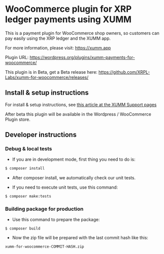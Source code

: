 # WooCommerce plugin for XRP ledger payments using XUMM

This is a payment plugin for WooCommerce shop owners, so customers can pay easily using the XRP ledger and the XUMM app.

For more information, please visit: https://xumm.app

Plugin URL: https://wordpress.org/plugins/xumm-payments-for-woocommerce/

This plugin is in Beta, get a Beta release here:
https://github.com/XRPL-Labs/xumm-for-woocommerce/releases/

## Install & setup instructions

For install & setup instructions, see [this article at the XUMM Support pages](https://support.xumm.app/hc/en-us/articles/360018136160-Installing-the-XUMM-WooCommerce-plugin)

After beta this plugin will be available in the Wordpress / WooCommerce Plugin store.

## Developer instructions

### Debug & local tests

- If you are in development mode, first thing you need to do is:
```sh
$ composer install
```

- After composer install, we automatically check our unit tests.

- If you need to execute unit tests, use this command:

```sh
$ composer make:tests
```

### Building package for production

- Use this command to prepare the package:
```
$ composer build
```

- Now the zip file will be prepared with the last commit hash like this: 
```
xumm-for-woocommerce-COMMIT-HASH.zip
```

